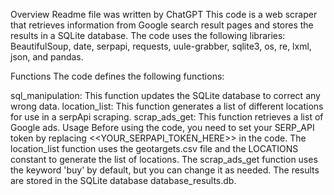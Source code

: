 Overview
Readme file was written by ChatGPT
This code is a web scraper that retrieves information from Google search result pages and stores the results in a SQLite database. The code uses the following libraries: BeautifulSoup, date, serpapi, requests, uule-grabber, sqlite3, os, re, lxml, json, and pandas.

Functions
The code defines the following functions:

sql_manipulation: This function updates the SQLite database to correct any wrong data.
location_list: This function generates a list of different locations for use in a serpApi scraping.
scrap_ads_get: This function retrieves a list of Google ads.
Usage
Before using the code, you need to set your SERP_API token by replacing <<YOUR_SERPAPI_TOKEN_HERE>> in the code. The location_list function uses the geotargets.csv file and the LOCATIONS constant to generate the list of locations. The scrap_ads_get function uses the keyword 'buy' by default, but you can change it as needed. The results are stored in the SQLite database database_results.db.
